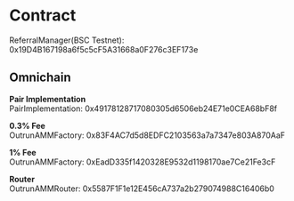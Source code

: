 # Contract

ReferralManager(BSC Testnet): 0x19D4B167198a6f5c5cF5A31668a0F276c3EF173e  

## Omnichain

**Pair Implementation**  
PairImplementation: 0x49178128717080305d6506eb24E71e0CEA68bF8f

**0.3% Fee**  
OutrunAMMFactory: 0x83F4AC7d5d8EDFC2103563a7a7347e803A870AaF

**1% Fee**  
OutrunAMMFactory: 0xEadD335f1420328E9532d1198170ae7Ce21Fe3cF  

**Router**  
OutrunAMMRouter: 0x5587F1F1e12E456cA737a2b279074988C16406b0
